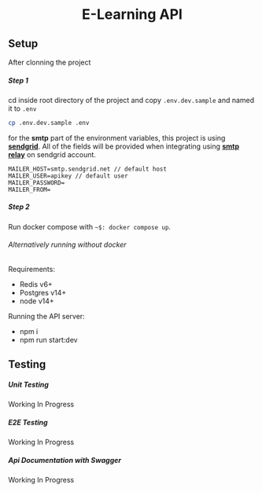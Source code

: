 <div align="center">
<h1>E-Learning API</h1>
</div>

## Setup
After clonning the project

##### Step 1
cd inside root directory of the project and copy `.env.dev.sample` and named it to `.env`
```bash
cp .env.dev.sample .env
```

for the **smtp** part of the environment variables, this project is using **[sendgrid](https://sendgrid.com/)**.
All of the fields will be provided when integrating using **[smtp relay](https://app.sendgrid.com/guide/integrate/langs/smtp)** on sendgrid account.
```
MAILER_HOST=smtp.sendgrid.net // default host
MAILER_USER=apikey // default user
MAILER_PASSWORD=
MAILER_FROM=
```

##### Step 2
Run docker compose with `~$: docker compose up`.

###### Alternatively running without docker
Requirements:
- Redis v6+
- Postgres v14+
- node v14+

Running the API server:
- npm i
- npm run start:dev


## Testing

##### Unit Testing
Working In Progress

##### E2E Testing
Working In Progress

##### Api Documentation with Swagger
Working In Progress
